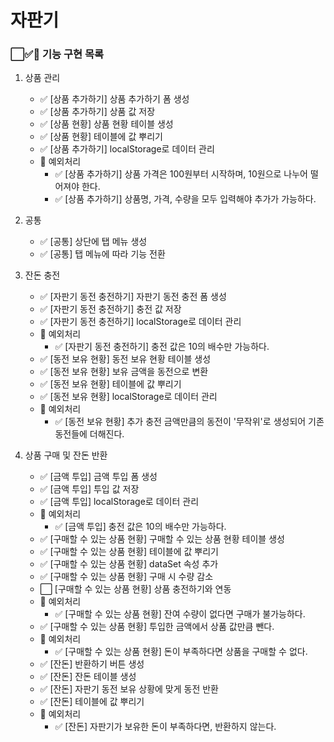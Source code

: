 # 자판기

### ⬜✅🚨 기능 구현 목록

1. 상품 관리
    + ✅ [상품 추가하기] 상품 추가하기 폼 생성
    + ✅ [상품 추가하기] 상품 값 저장
    + ✅ [상품 현황] 상품 현황 테이블 생성
    + ✅ [상품 현황] 테이블에 값 뿌리기
    + ✅ [상품 추가하기] localStorage로 데이터 관리
    + 🚨 예외처리
        + ✅ [상품 추가하기] 상품 가격은 100원부터 시작하며, 10원으로 나누어 떨어져야 한다.
        + ✅ [상품 추가하기] 상품명, 가격, 수량을 모두 입력해야 추가가 가능하다.

2. 공통
    + ✅ [공통] 상단에 탭 메뉴 생성
    + ✅ [공통] 탭 메뉴에 따라 기능 전환

3. 잔돈 충전
    + ✅ [자판기 동전 충전하기] 자판기 동전 충전 폼 생성
    + ✅ [자판기 동전 충전하기] 충전 값 저장
    + ✅ [자판기 동전 충전하기] localStorage로 데이터 관리
    + 🚨 예외처리
        + ✅ [자판기 동전 충전하기] 충전 값은 10의 배수만 가능하다.
    + ✅ [동전 보유 현황] 동전 보유 현황 테이블 생성
    + ✅ [동전 보유 현황] 보유 금액을 동전으로 변환
    + ✅ [동전 보유 현황] 테이블에 값 뿌리기
    + ✅ [동전 보유 현황] localStorage로 데이터 관리
    + 🚨 예외처리
        + ✅ [동전 보유 현황] 추가 충전 금액만큼의 동전이 '무작위'로 생성되어 기존 동전들에 더해진다.

4. 상품 구매 및 잔돈 반환
    + ✅ [금액 투입] 금액 투입 폼 생성
    + ✅ [금액 투입] 투입 값 저장
    + ✅ [금액 투입] localStorage로 데이터 관리
    + 🚨 예외처리
        + ✅ [금액 투입] 충전 값은 10의 배수만 가능하다.
    + ✅ [구매할 수 있는 상품 현황] 구매할 수 있는 상품 현황 테이블 생성
    + ✅ [구매할 수 있는 상품 현황] 테이블에 값 뿌리기
    + ✅ [구매할 수 있는 상품 현황] dataSet 속성 추가
    + ✅ [구매할 수 있는 상품 현황] 구매 시 수량 감소
    + ⬜ [구매할 수 있는 상품 현황] 상품 충전하기와 연동
    + 🚨 예외처리
        + ✅ [구매할 수 있는 상품 현황] 잔여 수량이 없다면 구매가 불가능하다.  
    + ✅ [구매할 수 있는 상품 현황] 투입한 금액에서 상품 값만큼 뺀다.
    + 🚨 예외처리
        + ✅ [구매할 수 있는 상품 현황] 돈이 부족하다면 상품을 구매할 수 없다.
    + ✅ [잔돈] 반환하기 버튼 생성
    + ✅ [잔돈] 잔돈 테이블 생성
    + ✅ [잔돈] 자판기 동전 보유 상황에 맞게 동전 반환
    + ✅ [잔돈] 테이블에 값 뿌리기
    + 🚨 예외처리
        + ✅ [잔돈] 자판기가 보유한 돈이 부족하다면, 반환하지 않는다. 